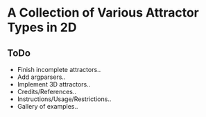 # A Collection of Various Attractor Types in 2D

## ToDo
- Finish incomplete attractors..
- Add argparsers..
- Implement 3D attractors..
- Credits/References..
- Instructions/Usage/Restrictions..
- Gallery of examples..
